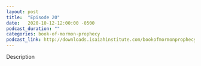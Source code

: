 ```yaml
---
layout: post
title:  "Episode 20"
date:   2020-10-12-12:00:00 -0500
podcast_duration: ""
categories: book-of-mormon-prophecy
podcast_link: http://downloads.isaiahinstitute.com/bookofmormonprophecypodcast/Episode_20_v1.mp3
---
```

Description
